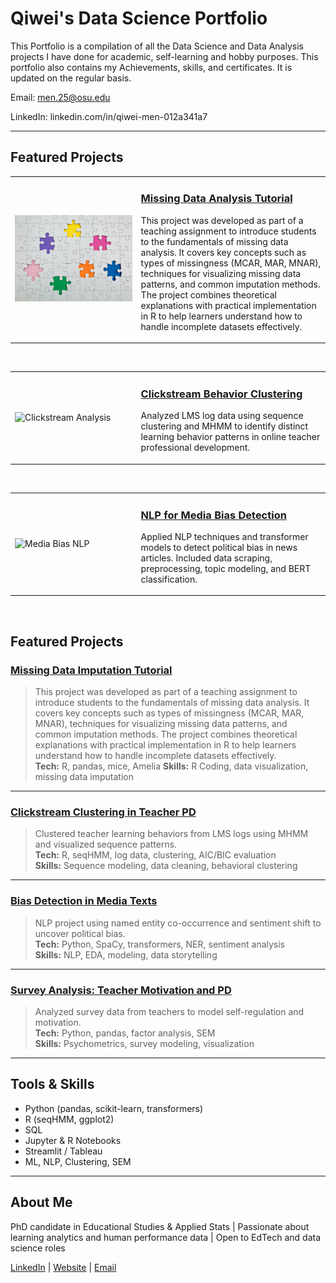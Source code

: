 # Qiwei's Data Science Portfolio

This Portfolio is a compilation of all the Data Science and Data Analysis projects I have done for academic, self-learning and hobby purposes. This portfolio also contains my Achievements, skills, and certificates. It is updated on the regular basis.

Email: men.25@osu.edu

LinkedIn: linkedin.com/in/qiwei-men-012a341a7

---

<h2>Featured Projects</h2>

<!-- Missing Data Analysis Tutorial -->
<table>
  <tr>
    <td width="40%">
      <img src="Images/Missing_Data_Cover.jpeg" alt="Missing Data Cover" width="100%">
    </td>
    <td>
      <h3><a href="https://github.com/menqiwei/Missing-Data-Imputation-Tutorial">Missing Data Analysis Tutorial</a></h3>
      <p>
        This project was developed as part of a teaching assignment to introduce students to the fundamentals of missing data analysis. It covers key concepts such as types of missingness (MCAR, MAR, MNAR), techniques for visualizing missing data patterns, and common imputation methods. The project combines theoretical explanations with practical implementation in R to help learners understand how to handle incomplete datasets effectively.
      </p>
    </td>
  </tr>
</table>
<br>

<!-- Project 2 -->
<table>
  <tr>
    <td width="40%">
      <img src="images/clickstream-cover.jpeg" alt="Clickstream Analysis" width="100%">
    </td>
    <td>
      <h3><a href="https://github.com/yourusername/clickstream-clustering">Clickstream Behavior Clustering</a></h3>
      <p>
        Analyzed LMS log data using sequence clustering and MHMM to identify distinct learning behavior patterns in online teacher professional development.
      </p>
    </td>
  </tr>
</table>
<br>

<!-- Project 3 -->
<table>
  <tr>
    <td width="40%">
      <img src="images/nlp-bias-cover.jpeg" alt="Media Bias NLP" width="100%">
    </td>
    <td>
      <h3><a href="https://github.com/yourusername/media-bias-nlp">NLP for Media Bias Detection</a></h3>
      <p>
        Applied NLP techniques and transformer models to detect political bias in news articles. Included data scraping, preprocessing, topic modeling, and BERT classification.
      </p>
    </td>
  </tr>
</table>
<br>

## Featured Projects

### [Missing Data Imputation Tutorial](https://github.com/menqiwei/Missing-Data-Imputation-Tutorial/tree/main)
> This project was developed as part of a teaching assignment to introduce students to the fundamentals of missing data analysis. It covers key concepts such as types of missingness (MCAR, MAR, MNAR), techniques for visualizing missing data patterns, and common imputation methods. The project combines theoretical explanations with practical implementation in R to help learners understand how to handle incomplete datasets effectively.  
**Tech:** R, pandas, mice, Amelia 
**Skills:** R Coding, data visualization, missing data imputation  
---

### [Clickstream Clustering in Teacher PD](https://github.com/yourusername/clickstream-clustering)
> Clustered teacher learning behaviors from LMS logs using MHMM and visualized sequence patterns.  
**Tech:** R, seqHMM, log data, clustering, AIC/BIC evaluation  
**Skills:** Sequence modeling, data cleaning, behavioral clustering  

---

### [Bias Detection in Media Texts](https://github.com/yourusername/media-bias-nlp)
> NLP project using named entity co-occurrence and sentiment shift to uncover political bias.  
**Tech:** Python, SpaCy, transformers, NER, sentiment analysis  
**Skills:** NLP, EDA, modeling, data storytelling  

---

### [Survey Analysis: Teacher Motivation and PD](https://github.com/yourusername/teacher-motivation-analysis)
> Analyzed survey data from teachers to model self-regulation and motivation.  
**Tech:** Python, pandas, factor analysis, SEM  
**Skills:** Psychometrics, survey modeling, visualization  

---

## Tools & Skills

- Python (pandas, scikit-learn, transformers)
- R (seqHMM, ggplot2)
- SQL
- Jupyter & R Notebooks
- Streamlit / Tableau
- ML, NLP, Clustering, SEM

---

## About Me

PhD candidate in Educational Studies & Applied Stats | Passionate about learning analytics and human performance data | Open to EdTech and data science roles

[LinkedIn](https://linkedin.com/in/yourprofile) | [Website](https://yourportfolio.com) | [Email](mailto:youremail@example.com)
